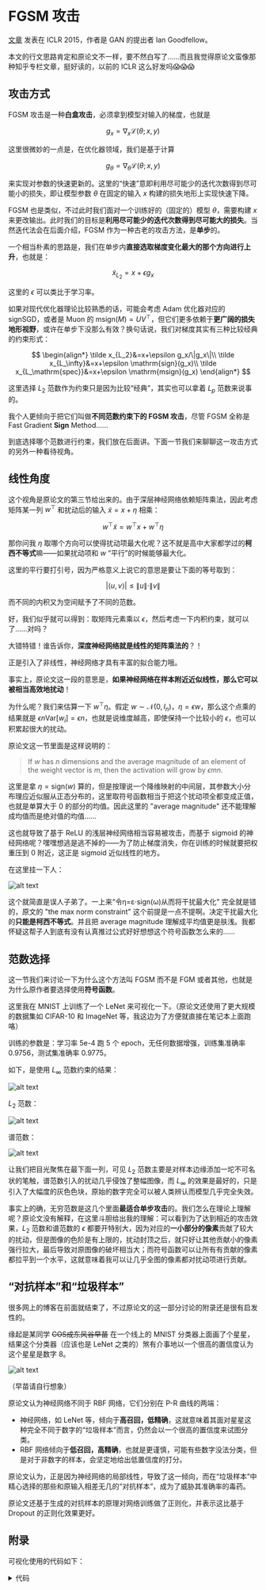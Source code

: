 # FGSM 攻击

[文章](https://arxiv.org/abs/1412.6572) 发表在 ICLR 2015，作者是 GAN 的提出者 Ian Goodfellow。

本文的行文思路肯定和原论文不一样，要不然白写了……而且我觉得原论文蛮像那种知乎专栏文章，挺好读的，以前的 ICLR 这么好发吗😱😱😱

## 攻击方式

FGSM 攻击是一种**白盒攻击**，必须拿到模型对输入的梯度，也就是

$$
g_x=\nabla_x \mathcal L(\theta;x,y)
$$

这里很微妙的一点是，在优化器领域，我们是基于计算

$$
g_\theta=\nabla_\theta \mathcal L(\theta;x,y)
$$

来实现对参数的快速更新的。这里的“快速”意即利用尽可能少的迭代次数得到尽可能小的损失，即让模型参数 $\theta$ 在固定的输入 $x$ 构建的损失地形上实现快速下降。

FGSM 也是类似，不过此时我们面对一个训练好的（固定的）模型 $\theta$，需要构建 $x$ 来更改输出。此时我们的目标是**利用尽可能少的迭代次数得到尽可能大的损失**。当然迭代法会在后面介绍，FGSM 作为一种古老的攻击方法，是**单步**的。

一个相当朴素的思路是，我们在单步内**直接选取梯度变化最大的那个方向进行上升**，也就是：

$$
\tilde x_{L_2}=x+\epsilon g_x
$$

这里的 $\epsilon$ 可以类比于学习率。

如果对现代优化器理论比较熟悉的话，可能会考虑 Adam 优化器对应的 signSGD，或者是 Muon 的 $\mathrm{msign}(M)=UV^\top$，但它们更多依赖于**更广阔的损失地形视野**，或许在单步下没那么有效？换句话说，我们对梯度其实有三种比较经典的约束形式：

$$
\begin{align*}
    \tilde x_{L_2}&=x+\epsilon g_x/\|g_x\|\\
    \tilde x_{L_\infty}&=x+\epsilon \mathrm{sign}(g_x)\\
    \tilde x_{L_\mathrm{spec}}&=x+\epsilon \mathrm{msign}(g_x)
\end{align*}
$$

这里选择 $L_2$ 范数作为约束只是因为比较“经典”，其实也可以拿着 $L_p$ 范数来说事的。

我个人更倾向于把它们叫做**不同范数约束下的 FGSM 攻击**，尽管 FGSM 全称是 Fast Gradient **Sign** Method……

到底选择哪个范数进行约束，我们放在后面讲。下面一节我们来聊聊这一攻击方式的另外一种看待视角。

## 线性角度

这个视角是原论文的第三节给出来的。由于深层神经网络依赖矩阵乘法，因此考虑矩阵某一列 $w^\top$ 和扰动后的输入 $\tilde x=x+\eta$ 相乘：

$$
w^\top\tilde x=w^\top x+w^\top\eta
$$

那你问我 $\eta$ 取哪个方向可以使得扰动项最大化呢？这不就是高中大家都学过的**柯西不等式**嘛——如果扰动项和 $w$ “平行”的时候能够最大化。

这里的平行要打引号，因为严格意义上说它的意思是要让下面的等号取到：

$$
|\langle u,v\rangle|\le\|u\|\cdot\|v\|
$$

而不同的内积又为空间赋予了不同的范数。

好，我们似乎就可以得到：取矩阵元素乘以 $\epsilon$，然后考虑一下内积约束，就可以了……对吗？

大错特错！谁告诉你，**深度神经网络就是线性的矩阵乘法的**？！

正是引入了非线性，神经网络才具有丰富的拟合能力哦。

事实上，原论文这一段的意思是，**如果神经网络在样本附近近似线性，那么它可以被相当高效地扰动**！

为什么呢？我们来估算一下 $w^\top\eta$。假定 $w\sim\mathcal{N}(0,I_n)$，$\eta=\epsilon w$，那么这个点乘的结果就是 $\epsilon n\mathrm{Var}[w_i]=\epsilon n$，也就是说维度越高，即使保持一个比较小的 $\epsilon$，也可以积累起很大的扰动。

原论文这一节里面是这样说明的：

> If $w$ has $n$ dimensions and the average magnitude of an element of the weight vector is $m$, then the activation will grow by $\epsilon mn$.

这里是拿 $\eta=\mathrm{sign}(w)$ 算的，但是按理说一个降维映射的中间层，其参数大小分布理应近似服从正态分布的，这里取符号函数相当于把这个扰动项全都变成正值，也就是单算大于 0 的部分的均值。因此这里的 "average magnitude" 还不能理解成均值而是绝对值的均值……

这也就导致了基于 ReLU 的浅层神经网络相当容易被攻击，而基于 sigmoid 的神经网络呢？嘿嘿想逃是逃不掉的——为了防止梯度消失，你在训练的时候就要把权重压到 0 附近，这正是 sigmoid 近似线性的地方。

在这里挂一下人：

![alt text](7e26379f4a8566760ea4c1150362ac7e.png)

这个就简直是误人子弟了。一上来“令η=ε⋅sign(ω)从而将干扰最大化” 完全就是错的，原文的 "the max norm constraint" 这个前提是一点不提啊。决定干扰最大化的**只能是柯西不等式**。并且把 average magnitude 理解成平均值更是肤浅。我都怀疑这帮子人到底有没有认真推过公式好好想想这个符号函数怎么来的……

## 范数选择

这一节我们来讨论一下为什么这个方法叫 FGSM 而不是 FGM 或者其他，也就是为什么原作者要选择使用**符号函数**。

这里我在 MNIST 上训练了一个 LeNet 来可视化一下。（原论文还使用了更大规模的数据集如 CIFAR-10 和 ImageNet 等，我这边为了方便就直接在笔记本上面跑咯）

训练的参数是：学习率 5e-4 跑 5 个 epoch，无任何数据增强，训练集准确率 0.9756，测试集准确率 0.9775。

如下，是使用 $L_\infty$ 范数约束的结果：

![alt text](image-3.png)

$L_2$ 范数：

![alt text](image-4.png)

谱范数：

![alt text](image-6.png)

让我们把目光聚焦在最下面一列，可见 $L_2$ 范数主要是对样本边缘添加一坨不可名状的笔触，谱范数引入的扰动几乎侵蚀了整幅图像，而 $L_\infty$ 的效果是最好的，只是引入了大幅度的灰色色块，原始的数字完全可以被人类辨认而模型几乎完全失效。

事实上的确，无穷范数是这几个里面**最适合单步攻击**的。我们怎么在理论上理解呢？原论文没有解释，在这里斗胆给出我的理解：可以看到为了达到相近的攻击效果，$L_2$ 范数和谱范数的 $\epsilon$ 都要开特别大，因为对应的**一小部分的像素**贡献了较大的扰动，但是图像的色阶是有上限的，扰动封顶之后，就只好让其他贡献小的像素强行拉大，最后导致对原图像的破坏相当大；而符号函数可以让所有有贡献的像素都拉平到一个水平，这就意味着我可以让几乎全图的像素都对扰动项进行贡献。

## “对抗样本”和“垃圾样本”

很多网上的博客在前面就结束了，不过原论文的这一部分讨论的附录还是很有启发性的。

缘起是某同学 ~~COS成东风谷早苗~~ 在一个线上的 MNIST 分类器上面画了个星星，结果这个分类器（应该也是 LeNet 之类的）煞有介事地以一个很高的置信度认为这个星星是数字 8。

![alt text](e30e2023449f742f2eb1a36b4ee0962f.jpg)

（早苗请自行想象）

原论文认为神经网络不同于 RBF 网络，它们分别在 P-R 曲线的两端：

- 神经网络，如 LeNet 等，倾向于**高召回，低精确**，这就意味着其面对星星这种完全不同于数字的“垃圾样本”而言，仍然会以一个很高的置信度来试图分类。
- RBF 网络倾向于**低召回，高精确**，也就是更谨慎，可能有些数字没法分类，但是对于非数字的样本，会坚定地给出低置信度的打分。

原论文认为，正是因为神经网络的局部线性，导致了这一倾向，而在“垃圾样本”中精心选择的那些和原输入相差无几的“对抗样本”，成为了威胁其准确率的毒药。

原论文还基于生成的对抗样本的原理对网络训练做了正则化，并表示这比基于 Dropout 的正则化效果更好。

## 附录

可视化使用的代码如下：

<details>

<summary> 代码 </summary>

```python
# -*- coding: utf-8 -*-
import time
import random
import numpy as np
import torch
import torch.nn as nn
import torch.nn.functional as F
from torchvision import datasets, transforms
from torch.utils.data import DataLoader
import matplotlib.pyplot as plt

# ========== Reproducibility ==========
def set_seed(seed=0):
    random.seed(seed)
    np.random.seed(seed)
    torch.manual_seed(seed)

set_seed(0)
device = torch.device("cpu")

# ========== Model: Small LeNet ==========
class LeNet(nn.Module):
    def __init__(self):
        super().__init__()
        self.conv1 = nn.Conv2d(1, 6, 5)     # 28 -> 24
        self.pool = nn.MaxPool2d(2, 2)      # 24 -> 12
        self.conv2 = nn.Conv2d(6, 16, 5)    # 12 -> 8
        # 8 -> 4 after pool
        self.fc1 = nn.Linear(16 * 4 * 4, 120)
        self.fc2 = nn.Linear(120, 84)
        self.fc3 = nn.Linear(84, 10)

    def forward(self, x):
        x = F.relu(self.conv1(x))
        x = self.pool(x)               # 12x12
        x = F.relu(self.conv2(x))
        x = self.pool(x)               # 4x4
        x = torch.flatten(x, 1)        # B x (16*4*4)
        x = F.relu(self.fc1(x))
        x = F.relu(self.fc2(x))
        x = self.fc3(x)                # logits
        return x

# ========== Data ==========
transform = transforms.ToTensor()  # pixels in [0,1]
train_set = datasets.MNIST(root="./data", train=True, download=True, transform=transform)
test_set  = datasets.MNIST(root="./data", train=False, download=True, transform=transform)
train_loader = DataLoader(train_set, batch_size=256, shuffle=True, num_workers=2, pin_memory=False)
test_loader  = DataLoader(test_set,  batch_size=256, shuffle=False, num_workers=2, pin_memory=False)

# ========== Train / Eval ==========
def train(model, loader, epochs=5, lr=5e-4):
    model.train()
    opt = torch.optim.Adam(model.parameters(), lr=lr)
    for ep in range(epochs):
        total, correct, loss_sum = 0, 0, 0.0
        for x, y in loader:
            x, y = x.to(device), y.to(device)
            logits = model(x)
            loss = F.cross_entropy(logits, y)
            opt.zero_grad()
            loss.backward()
            opt.step()
            loss_sum += loss.item() * x.size(0)
            pred = logits.argmax(dim=1)
            correct += (pred == y).sum().item()
            total += x.size(0)
        print(f"Epoch {ep+1}/{epochs} - loss={loss_sum/total:.4f} acc={correct/total:.4f}")

@torch.no_grad()
def eval_clean_acc(model, loader):
    model.eval()
    total, correct = 0, 0
    for x, y in loader:
        x, y = x.to(device), y.to(device)
        logits = model(x)
        pred = logits.argmax(dim=1)
        total += x.size(0)
        correct += (pred == y).sum().item()
    return correct / total

# ========== Gradient + FGSM directions ==========
def grad_wrt_x(model, x, y):
    model.eval()
    x = x.clone().detach().to(device)
    x.requires_grad_(True)
    with torch.enable_grad():  # 确保构建计算图
        logits = model(x)
        loss = F.cross_entropy(logits, y.to(device))
        model.zero_grad(set_to_none=True)
        loss.backward()
        g = x.grad.detach()
    return g, logits.detach()

def dir_linf(g):
    return g.sign()

def dir_l2(g, eps=1e-12):
    g_flat = g.view(g.size(0), -1)
    g_norm = g_flat.norm(p=2, dim=1).view(-1, 1, 1, 1)
    return g / (g_norm + eps)

def dir_spec(g):
    # per-sample SVD on 28x28
    B, C, H, W = g.shape
    assert (C, H, W) == (1, 28, 28), "This demo assumes MNIST 1x28x28"
    d = torch.zeros_like(g)
    for i in range(B):
        Gi = g[i, 0]
        U, S, Vh = torch.linalg.svd(Gi, full_matrices=False)
        d[i, 0] = U @ Vh
    return d

def get_direction(method, g):
    if method == "linf":
        return dir_linf(g)
    elif method == "l2":
        return dir_l2(g)
    elif method == "spec":
        return dir_spec(g)
    else:
        raise ValueError("Unknown method")

# ========== Attack evaluation over a loader for a list of eps ==========
@torch.no_grad()
def eval_attack_grid(model, loader, method, eps_list):
    """
    Returns dict with per-eps: acc, mean_maxprob, mean_trueprob, time_sec
    """
    model.eval()
    eps_list = list(eps_list)
    K = len(eps_list)
    total = 0
    correct = [0 for _ in range(K)]
    sum_maxprob = [0.0 for _ in range(K)]
    sum_trueprob = [0.0 for _ in range(K)]
    times = [0.0 for _ in range(K)]

    for x, y in loader:
        x, y = x.to(device), y.to(device)
        # get gradient once per batch
        torch.set_grad_enabled(True)
        g, _ = grad_wrt_x(model, x, y)
        d = get_direction(method, g)
        torch.set_grad_enabled(False)

        for j, eps in enumerate(eps_list):
            t0 = time.perf_counter()
            x_adv = torch.clamp(x + eps * d, 0.0, 1.0)
            logits = model(x_adv)
            probs = logits.softmax(dim=1)
            pred = probs.argmax(dim=1)

            correct[j] += (pred == y).sum().item()
            sum_maxprob[j] += probs.max(dim=1).values.sum().item()
            sum_trueprob[j] += probs[torch.arange(y.size(0)), y].sum().item()
            times[j] += (time.perf_counter() - t0)

        total += x.size(0)

    out = []
    for j, eps in enumerate(eps_list):
        out.append({
            "eps": float(eps),
            "acc": correct[j] / total,
            "mean_maxprob": sum_maxprob[j] / total,
            "mean_trueprob": sum_trueprob[j] / total,
            "time_sec": times[j],
            "n_total": total
        })
    return out

# ========== Fixed sample picker ==========
@torch.no_grad()
def pick_fixed_samples(model, dataset, k=6, seed=0):
    """
    Pick k correctly-classified test samples with fixed seed; returns indices list.
    """
    set_seed(seed)
    idxs = list(range(len(dataset)))
    random.shuffle(idxs)
    chosen = []
    for idx in idxs:
        x, y = dataset[idx]
        x_in = x.unsqueeze(0).to(device)
        logits = model(x_in)
        pred = logits.argmax(dim=1).item()
        if pred == y:
            chosen.append(idx)
        if len(chosen) >= k:
            break
    return chosen

# ========== Build visualization figure per method ==========
@torch.no_grad()
def visualize_method(
    model, dataset, method, eps_list, fixed_indices,
    train_stats, test_stats, figsize_scale=2.0
):
    """
    Build a big figure:
      rows = len(eps_list)
      cols = len(fixed_indices) + 1 (last col is metrics summary)
    Each cell (sample) shows x_adv at the given eps; last col shows train/test acc, conf, time.
    """
    k = len(fixed_indices)
    R = len(eps_list)
    C = k + 1
    fig_w = max(8, int(figsize_scale * C))
    fig_h = max(4, int(figsize_scale * R))
    fig, axes = plt.subplots(R, C, figsize=(fig_w, fig_h))
    if R == 1:
        axes = np.expand_dims(axes, axis=0)
    if C == 1:
        axes = np.expand_dims(axes, axis=1)

    # Header titles (top row)
    for j, idx in enumerate(fixed_indices):
        x0, y0 = dataset[idx]
        # show clean label in column title
        axes[0, j].set_title(f"Sample {j+1}\nidx={idx}, true={y0}", fontsize=9)

    axes[0, -1].set_title("Summary (train/test acc, conf, time)", fontsize=9)

    # For each eps row
    for r, eps in enumerate(eps_list):
        # Left side: adversarial images for fixed samples
        for c, idx in enumerate(fixed_indices):
            x0, y0 = dataset[idx]
            x = x0.unsqueeze(0).to(device)
            y = torch.tensor([y0], dtype=torch.long).to(device)
            # grad & direction for this single sample
            g, _ = grad_wrt_x(model, x, y)
            d = get_direction(method, g)
            x_adv = torch.clamp(x + eps * d, 0.0, 1.0)
            logits = model(x_adv)
            probs = logits.softmax(dim=1)
            conf, pred = probs.max(dim=1)
            ax = axes[r, c]
            ax.imshow(x_adv[0, 0].cpu(), cmap="gray", vmin=0, vmax=1)
            ax.set_xticks([]); ax.set_yticks([])
            ax.set_xlabel(f"ε={eps:.3f}\n{pred.item()} ({conf.item()*100:.1f}%)", fontsize=8)

        # Rightmost summary cell
        ax_sum = axes[r, -1]
        ax_sum.axis("off")
        tr = train_stats[r]; te = test_stats[r]
        text = (
            f"Norm={method.upper()} | ε={eps:.3f}\n"
            f"Train acc: {tr['acc']*100:.2f}%  (N={tr['n_total']})\n"
            f"Test  acc: {te['acc']*100:.2f}%  (N={te['n_total']})\n"
            f"Test mean max prob: {te['mean_maxprob']*100:.1f}%\n"
            f"Time (train/test): {tr['time_sec']:.2f}s / {te['time_sec']:.2f}s"
        )
        ax_sum.text(0.02, 0.5, text, va="center", ha="left", fontsize=9, family="monospace")

    fig.suptitle(f"FGSM under {method.upper()} norm | rows: eps, cols: fixed samples + summary", fontsize=12)
    fig.tight_layout(rect=[0, 0, 1, 0.95])
    plt.show()

# ========== Main Pipeline ==========
if __name__ == "__main__":
    set_seed(0)
    model = LeNet().to(device)

    print("Training LeNet on MNIST (CPU)...")
    train(model, train_loader, epochs=5, lr=5e-4)

    clean_train_acc = eval_clean_acc(model, train_loader)
    clean_test_acc  = eval_clean_acc(model, test_loader)
    print(f"Clean acc - train={clean_train_acc:.4f}, test={clean_test_acc:.4f}")

    # ---- Define epsilon grids per norm ----
    eps_grid = {
        "linf": [0.05, 0.10, 0.20, 0.30],
        "l2":   [0.50, 2.00, 3.00, 6.00],
        "spec": [0.10, 0.60, 1.50, 2.20],
    }

    # ---- Pick fixed samples (from test set) ----
    fixed_indices = pick_fixed_samples(model, test_set, k=6, seed=0)
    print("Fixed sample indices (test set):", fixed_indices)

    # ---- For each norm: evaluate grid on train/test, then visualize ----
    for method, eps_list in eps_grid.items():
        print(f"\n=== Evaluating {method.upper()} with eps list: {eps_list} ===")
        train_stats = eval_attack_grid(model, train_loader, method, eps_list)
        test_stats  = eval_attack_grid(model, test_loader,  method, eps_list)

        # Console summary
        print("eps | train_acc | test_acc | test_mean_max_prob | time_train(s) | time_test(s)")
        for tr, te in zip(train_stats, test_stats):
            print(f"{te['eps']:.3f} | {tr['acc']*100:8.2f}% | {te['acc']*100:7.2f}% | "
                  f"{te['mean_maxprob']*100:7.2f}% | {tr['time_sec']:.2f} | {te['time_sec']:.2f}")

        # Visualization big figure
        visualize_method(
            model, test_set, method, eps_list, fixed_indices,
            train_stats, test_stats, figsize_scale=2.0
        )
```

</details>

